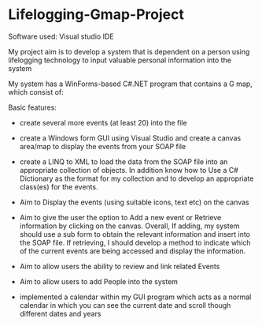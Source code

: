 # Lifelogging-Gmap-Project 

Software used: Visual studio IDE

My project aim is to develop a system that is dependent on a person using lifelogging technology to input valuable personal information into the system

My system has a WinForms-based C#.NET program that contains a G map, which consist of:

Basic features:

- create several more events (at least 20) into the file

- create a Windows form GUI using Visual Studio and create a canvas area/map to   display the             events from your SOAP file

- create a LINQ to XML to load the data from the SOAP file into an appropriate collection of               objects. In addition know how to Use a C# Dictionary as the format for my collection and to develop     an appropriate class(es) for the events.

- Aim to Display the events (using suitable icons, text etc) on the canvas

- Aim to give the user the option to Add a new event or Retrieve information by clicking on the canvas.   Overall, If adding, my system should use a sub form to obtain the relevant information and insert into   the SOAP file. If retrieving, I should develop a method to indicate which of the current events are     being accessed and display the information.

-	Aim to allow users the ability to review and link related Events

-	Aim to allow users to add People into the system

-	implemented a calendar within my GUI program which acts as a normal calendar in which you can see the   current date and scroll though different dates and years
